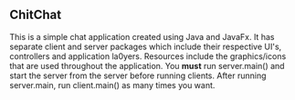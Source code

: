 ## ChitChat
This is a simple chat application created using Java and JavaFx. It has separate client and server packages which include their respective UI's, controllers and application la0yers. Resources include the graphics/icons that are used throughout the application.
You __must__ run server.main() and start the server from the server before running clients. After running server.main, run client.main() as many times you want.
